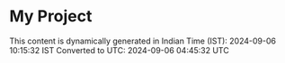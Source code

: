 # My Project

This content is dynamically generated in Indian Time (IST): 2024-09-06 10:15:32 IST
Converted to UTC: 2024-09-06 04:45:32 UTC
